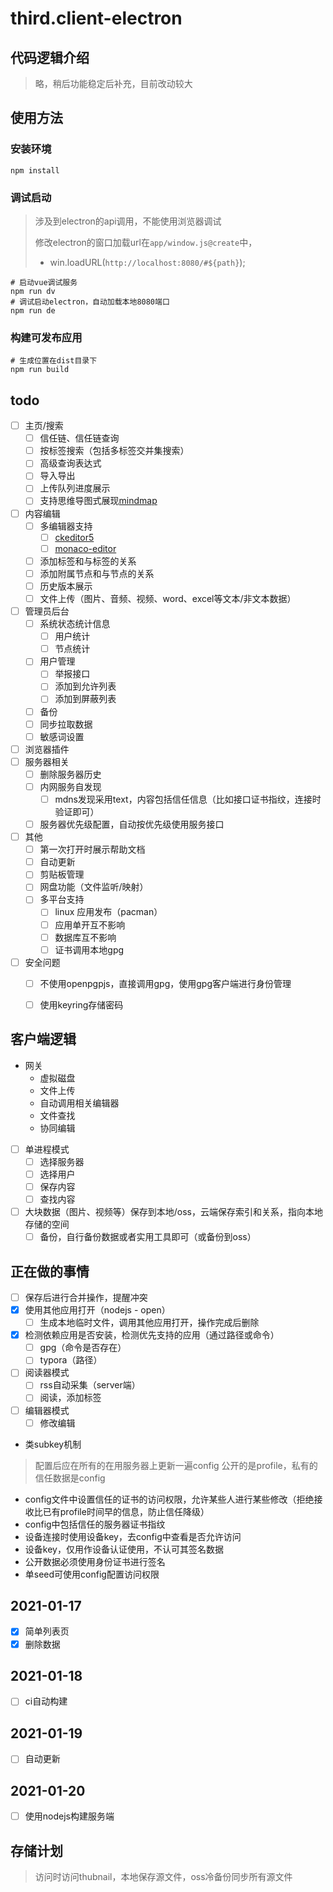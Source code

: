 # third.client-electron

## 代码逻辑介绍

> 略，稍后功能稳定后补充，目前改动较大


## 使用方法

### 安装环境

``` shell
npm install
```

### 调试启动

> 涉及到electron的api调用，不能使用浏览器调试
>
> 修改electron的窗口加载url在`app/window.js@create`中，
>
> - win.loadURL(`http://localhost:8080/#${path}`);


``` shell
# 启动vue调试服务
npm run dv
# 调试启动electron，自动加载本地8080端口
npm run de
```


### 构建可发布应用

``` shell
# 生成位置在dist目录下
npm run build
```

## todo

- [ ] 主页/搜索
  - [ ] 信任链、信任链查询
  - [ ] 按标签搜索（包括多标签交并集搜索）
  - [ ] 高级查询表达式
  - [ ] 导入导出
  - [ ] 上传队列进度展示
  - [ ] 支持思维导图式展现[mindmap](https://github.com/hellowuxin/mindmap)
- [ ] 内容编辑
  - [ ] 多编辑器支持
    - [ ] [ckeditor5](https://github.com/ckeditor/ckeditor5)
    - [ ] [monaco-editor](https://github.com/Microsoft/monaco-editor)
  - [ ] 添加标签和与标签的关系
  - [ ] 添加附属节点和与节点的关系
  - [ ] 历史版本展示
  - [ ] 文件上传（图片、音频、视频、word、excel等文本/非文本数据）
- [ ] 管理员后台
  - [ ] 系统状态统计信息
    - [ ] 用户统计
    - [ ] 节点统计
  - [ ] 用户管理
    - [ ] 举报接口
    - [ ] 添加到允许列表
    - [ ] 添加到屏蔽列表
  - [ ] 备份
  - [ ] 同步拉取数据
  - [ ] 敏感词设置
- [ ] 浏览器插件
- [ ] 服务器相关
  - [ ] 删除服务器历史
  - [ ] 内网服务自发现
    - [ ] mdns发现采用text，内容包括信任信息（比如接口证书指纹，连接时验证即可）
  - [ ] 服务器优先级配置，自动按优先级使用服务接口
- [ ] 其他
  - [ ] 第一次打开时展示帮助文档
  - [ ] 自动更新
  - [ ] 剪贴板管理
  - [ ] 网盘功能（文件监听/映射）
  - [ ] 多平台支持
    - [ ] linux 应用发布（pacman）
    - [ ] 应用单开互不影响
    - [ ] 数据库互不影响
    - [ ] 证书调用本地gpg
- [ ] 安全问题
  - [ ] 不使用openpgpjs，直接调用gpg，使用gpg客户端进行身份管理
  - [ ] 使用keyring存储密码


## 客户端逻辑

- 网关
  - 虚拟磁盘
  - 文件上传
  - 自动调用相关编辑器
  - 文件查找
  - 协同编辑
- [ ] 单进程模式
  - [ ] 选择服务器
  - [ ] 选择用户
  - [ ] 保存内容
  - [ ] 查找内容
- [ ] 大块数据（图片、视频等）保存到本地/oss，云端保存索引和关系，指向本地存储的空间
  - [ ] 备份，自行备份数据或者实用工具即可（或备份到oss）

## 正在做的事情

- [ ] 保存后进行合并操作，提醒冲突
- [x] 使用其他应用打开（nodejs - open）
  - [ ] 生成本地临时文件，调用其他应用打开，操作完成后删除
- [x] 检测依赖应用是否安装，检测优先支持的应用（通过路径或命令）
  - [ ] gpg（命令是否存在）
  - [ ] typora（路径）
- [ ] 阅读器模式
  - [ ] rss自动采集（server端）
  - [ ] 阅读，添加标签
- [ ] 编辑器模式
  - [ ] 修改编辑

- 类subkey机制

> 配置后应在所有的在用服务器上更新一遍config
> 公开的是profile，私有的信任数据是config

  - config文件中设置信任的证书的访问权限，允许某些人进行某些修改（拒绝接收比已有profile时间早的信息，防止信任降级）
  - config中包括信任的服务器证书指纹
  - 设备连接时使用设备key，去config中查看是否允许访问
  - 设备key，仅用作设备认证使用，不认可其签名数据
  - 公开数据必须使用身份证书进行签名
  - 单seed可使用config配置访问权限


## 2021-01-17

- [x] 简单列表页
- [x] 删除数据

## 2021-01-18

- [ ] ci自动构建

## 2021-01-19

- [ ] 自动更新

## 2021-01-20

- [ ] 使用nodejs构建服务端

## 存储计划

> 访问时访问thubnail，本地保存源文件，oss冷备份同步所有源文件